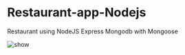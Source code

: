 # Restaurant-app-Nodejs
Restaurant  using NodeJS Express Mongodb with Mongoose


![show](https://cloud.githubusercontent.com/assets/21006756/22295975/18741038-e319-11e6-913d-2520a434ea82.PNG)
